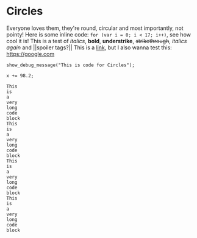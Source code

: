

# Circles

Everyone loves them, they're round, circular and most importantly, not pointy!
Here is some inline code: ``for (var i = 0; i < 17; i++)``, see how cool it is!
This is a test of *italics*, **bold**, __understrike__, ~~strikethrough~~, _italics again_ and ||spoiler tags?||
This is a [link](https://tonystr.net), but I also wanna test this: https://google.com

```gml
show_debug_message("This is code for Circles");

x += 98.2;
```

```gml
This
is
a
very
long
code
block
This
is
a
very
long
code
block
This
is
a
very
long
code
block
This
is
a
very
long
code
block
```
